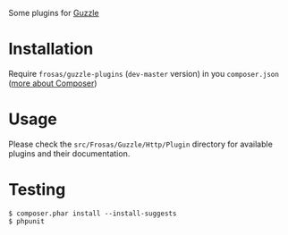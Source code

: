 Some plugins for [Guzzle](http://guzzlephp.org/)

# Installation

Require `frosas/guzzle-plugins` (`dev-master` version) in you `composer.json` ([more about Composer](http://getcomposer.org/doc/00-intro.md))
    
# Usage

Please check the `src/Frosas/Guzzle/Http/Plugin` directory for available plugins and their documentation.

# Testing

    $ composer.phar install --install-suggests
    $ phpunit